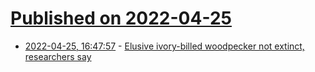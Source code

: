 # [Published on 2022-04-25](index.md)

* [2022-04-25, 16:47:57](https://news.ycombinator.com/item?id=31157456) - [Elusive ivory-billed woodpecker not extinct, researchers say](https://www.theguardian.com/environment/2022/apr/13/ivory-bill-woodpecker-not-extinct-researchers-say)
